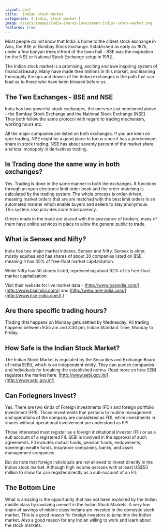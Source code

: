 ```yaml
---
layout: post
title:  Indian Stock Market
categories: [ India, stock market ]
image: assets/images/india-shares-investment-indian-stock-market.png
featured: true
---
```


Most people do not know that India is home to the oldest stock exchange in Asia, the BSE or Bombay Stock Exchange. Established as early as 1875, under a few banyan trees infront of the town hall - BSE was the inspiration for the NSE or National Stock Exchange setup in 1992.

The Indian stock market is a promising, exciting and awe inspiring system of financial beauty. Many have made their millions in this market, and learning thoroughly the ups and downs of the Indian exchanges is the path that can lead us to those who have been blessed before us.

## The Two Exchanges - BSE and NSE

India has two powerful stock exchanges, the ones we just mentioned above - the Bombay Stock Exchange and the National Stock Exchange (NSE). They both follow the same protocol with regard to trading mechanism, working hours etc.

All the major companies are listed on both exchanges. If you are keen on spot trading, NSE might be a good place to focus since it has a predominant share in stock trading. NSE has about seventy percent of the market share and total monopoly in derivatives trading.  

## Is Trading done the same way in both exchanges?

Yes. Trading is done in the same manner in both the exchanges. It functions through an open electronic limit order book and the order matching is calculated by the trading system. The whole process is order-driven, meaning market orders that are are matched with the best limit orders in an automated manner which enable buyers and sellers to stay anonymous. This system also provides more transparency.  

Orders made in the trade are placed with the assistance of brokers, many of them have online services in place to allow the general public to trade.
  

## What is Sensex and Nifty?

India has two major market indexes, Sensex and Nifty. Sensex is older, mostly equities and has shares of about 30 companies listed on BSE, meaning it has 45% of free-float market capitalization.

While Nifty has 50 shares listed, representing about 62% of its free-float market capitalization.  

Visit their website for live market data - [http://www.bseindia.com/](http://www.bseindia.com/) and [http://www.nse-india.com/](http://www.nse-india.com/).)


## Are there specific trading hours?

Trading that happens on Monday gets settled by Wednesday. All trading happens between 9:55 am and 3:30 pm, Indian Standard Time, Monday to Friday.


## How Safe is the Indian Stock Market?

The Indian Stock Market is regulated by the Securities and Exchange Board of India(SEBI), which is an independent entity. They can punish companies and individuals for breaking the established norms. Read more on how SEBI regulates the market here: [http://www.sebi.gov.in/](http://www.sebi.gov.in/)
  

## Can Foriegners Invest?

Yes. There are two kinds of Foreign investments (FDI) and foreign portfolio investment (FPI). Those investments that pertains to routine management and operations of the company are considered as FDI, while investments in shares without operational involvement are understood as FPI.

Those interested must register as a foreign institutional investor (FII) or as a sub account of a registered FII. SEBI is involved in the approval of such agreements. FII includes mutual funds, pension funds, endowments, sovereign wealth funds, insurance companies, banks, and asset management companies.  

But do note that foreign individuals are not allowed to invest directly in the Indian stock market. Although high income persons with at least US$50 million to show for can register directly as a sub-account of an FII. 
  

## The Bottom Line

What is amazing is the opportunity that has not been exploited by the Indian middle class by involving oneself in the Indian Stock Markets. A very low share of savings of middle class Indians are invested in the domestic stock market. This is a good reason for foreign investors to jump into the Indian market. Also a good reason for any Indian willing to work and learn about the stock markets.
